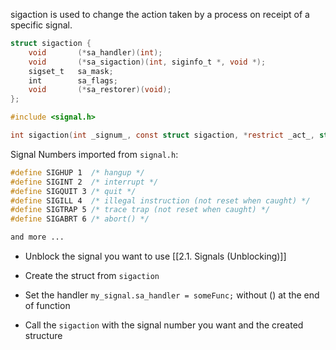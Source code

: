 sigaction is used to change the action taken by a process on receipt of a specific signal.

```c
struct sigaction {
    void       (*sa_handler)(int);
    void       (*sa_sigaction)(int, siginfo_t *, void *);
    sigset_t   sa_mask;
    int        sa_flags;
    void       (*sa_restorer)(void);
};
```

```c
#include <signal.h>

int sigaction(int _signum_, const struct sigaction, *restrict _act_, struct sigaction *restrict _oldact_);
```


Signal Numbers imported from `signal.h`: 

```css
#define SIGHUP 1  /* hangup */  
#define SIGINT 2  /* interrupt */  
#define SIGQUIT 3 /* quit */  
#define SIGILL 4  /* illegal instruction (not reset when caught) */  
#define SIGTRAP 5 /* trace trap (not reset when caught) */  
#define SIGABRT 6 /* abort() */

and more ... 
```


- Unblock the signal you want to use [[2.1. Signals (Unblocking)]]

- Create the struct from `sigaction`
- Set the handler `my_signal.sa_handler = someFunc;` without () at the end of function
- Call the `sigaction` with the signal number you want and the created structure
